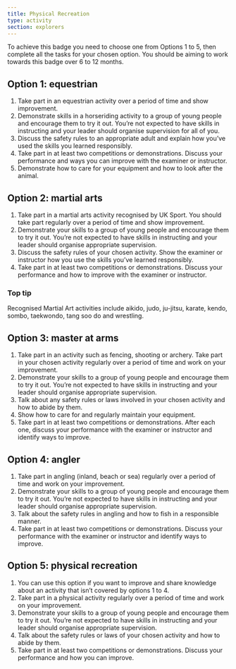 ```yaml
---
title: Physical Recreation
type: activity
section: explorers
---
```


To achieve this badge you need to choose one from Options 1 to 5, then complete all the tasks for your chosen option. You should be aiming to work towards this badge over 6 to 12 months.

## Option 1: equestrian

1.  Take part in an equestrian activity over a period of time and show improvement.
2.  Demonstrate skills in a horseriding activity to a group of young people and encourage them to try it out. You’re not expected to have skills in instructing and your leader should organise supervision for all of you.
3.  Discuss the safety rules to an appropriate adult and explain how you’ve used the skills you learned responsibly.
4.  Take part in at least two competitions or demonstrations. Discuss your performance and ways you can improve with the examiner or instructor.
5.  Demonstrate how to care for your equipment and how to look after the animal.

## Option 2: martial arts
1.  Take part in a martial arts activity recognised by UK Sport. You should take part regularly over a period of time and show improvement.
2.  Demonstrate your skills to a group of young people and encourage them to try it out. You’re not expected to have skills in instructing and your leader should organise appropriate supervision.
3.  Discuss the safety rules of your chosen activity. Show the examiner or instructor how you use the skills you’ve learned responsibly.
4.  Take part in at least two competitions or demonstrations. Discuss your performance and how to improve with the examiner or instructor.

### Top tip
Recognised Martial Art activities include aikido, judo, ju-jitsu, karate, kendo, sombo, taekwondo, tang soo do and wrestling.

## Option 3: master at arms
1.  Take part in an activity such as fencing, shooting or archery. Take part in your chosen activity regularly over a period of time and work on your improvement.
2.  Demonstrate your skills to a group of young people and encourage them to try it out. You’re not expected to have skills in instructing and your leader should organise appropriate supervision.
3.  Talk about any safety rules or laws involved in your chosen activity and how to abide by them.
4.  Show how to care for and regularly maintain your equipment.
5.  Take part in at least two competitions or demonstrations. After each one, discuss your performance with the examiner or instructor and identify ways to improve.

## Option 4: angler
1.  Take part in angling (inland, beach or sea) regularly over a period of time and work on your improvement.
2.  Demonstrate your skills to a group of young people and encourage them to try it out. You’re not expected to have skills in instructing and your leader should organise appropriate supervision.
3.  Talk about the safety rules in angling and how to fish in a responsible manner.
4.  Take part in at least two competitions or demonstrations. Discuss your performance with the examiner or instructor and identify ways to improve.

## Option 5: physical recreation
1.  You can use this option if you want to improve and share knowledge about an activity that isn’t covered by options 1 to 4.
2.  Take part in a physical activity regularly over a period of time and work on your improvement.
3.  Demonstrate your skills to a group of young people and encourage them to try it out. You’re not expected to have skills in instructing and your leader should organise appropriate supervision.
4.  Talk about the safety rules or laws of your chosen activity and how to abide by them.
5.  Take part in at least two competitions or demonstrations. Discuss your performance and how you can improve.